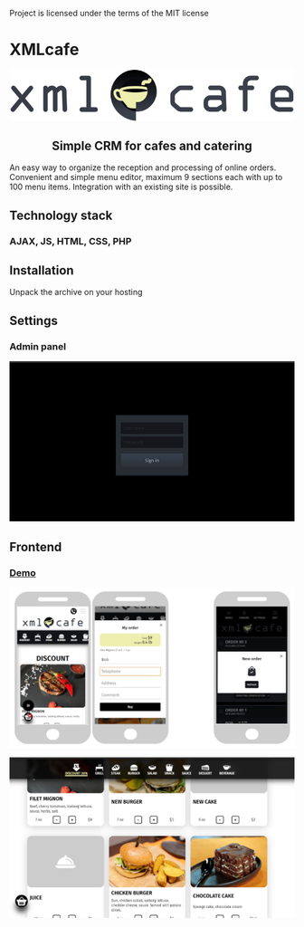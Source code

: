 Project is licensed under the terms of the MIT license
# XMLcafe
<p align="center"><img width="500px" src="https://github.com/vk173/XMLcafe/blob/main/img/xmlcafe.svg"></p>
<h2 align="center">Simple CRM for cafes and catering</h2>
<p>An easy way to organize the reception and processing of online orders. Convenient and simple menu editor, maximum 9 sections each with up to 100 menu items. Integration with an existing site is possible.</p>
<h2>Technology stack</h2>
<h3>AJAX, JS, HTML, CSS, PHP</h3>
<h2>Installation</h2>
<p>Unpack the archive on your hosting</p>
<h2>Settings</h2>
<h3>Admin panel</h3>
<p align="center"><img src="https://github.com/vk173/XMLcafe/blob/main/img/settings.gif"></p>
<h2>Frontend</h2>
<h3><a href="#!">Demo</a></h3>
<p align="center"><img src="https://github.com/vk173/XMLcafe/blob/main/img/mobile.jpg"></p>
<p align="center"><img src="https://github.com/vk173/XMLcafe/blob/main/img/frontend.jpg"></p>
